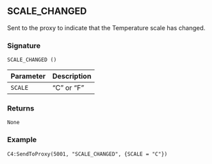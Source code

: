 ## SCALE\_CHANGED

Sent to the proxy to indicate that the Temperature scale has changed.


### Signature

`SCALE_CHANGED ()`


| Parameter | Description |
| --- | --- |
| `SCALE` | “C” or “F” |


### Returns

`None`


### Example

`C4:SendToProxy(5001, "SCALE_CHANGED", {SCALE = "C"})`

